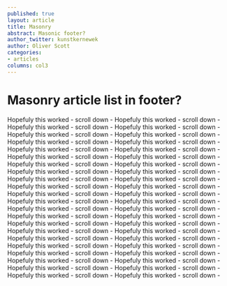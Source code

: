```yaml
---
published: true
layout: article
title: Masonry
abstract: Masonic footer?
author_twitter: kunstkernewek
author: Oliver Scott
categories:
- articles
columns: col3
---
```


# Masonry article list in footer?

Hopefuly this worked - scroll down - Hopefuly this worked - scroll down - Hopefuly this worked - scroll down - Hopefuly this worked - scroll down - Hopefuly this worked - scroll down - Hopefuly this worked - scroll down - Hopefuly this worked - scroll down - Hopefuly this worked - scroll down - Hopefuly this worked - scroll down - Hopefuly this worked - scroll down - Hopefuly this worked - scroll down - Hopefuly this worked - scroll down - Hopefuly this worked - scroll down - Hopefuly this worked - scroll down - Hopefuly this worked - scroll down - Hopefuly this worked - scroll down - Hopefuly this worked - scroll down - Hopefuly this worked - scroll down - Hopefuly this worked - scroll down - Hopefuly this worked - scroll down - Hopefuly this worked - scroll down - Hopefuly this worked - scroll down - Hopefuly this worked - scroll down - Hopefuly this worked - scroll down - Hopefuly this worked - scroll down - Hopefuly this worked - scroll down - Hopefuly this worked - scroll down - Hopefuly this worked - scroll down - Hopefuly this worked - scroll down - Hopefuly this worked - scroll down - Hopefuly this worked - scroll down - Hopefuly this worked - scroll down - Hopefuly this worked - scroll down - Hopefuly this worked - scroll down - Hopefuly this worked - scroll down - Hopefuly this worked - scroll down - Hopefuly this worked - scroll down - Hopefuly this worked - scroll down - Hopefuly this worked - scroll down - Hopefuly this worked - scroll down - Hopefuly this worked - scroll down - Hopefuly this worked - scroll down - Hopefuly this worked - scroll down - Hopefuly this worked - scroll down - 